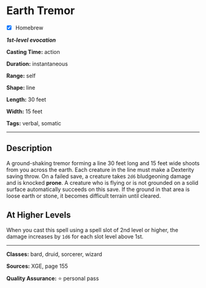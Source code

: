 # Earth Tremor

- [x] Homebrew

***1st-level evocation***

**Casting Time:** action

**Duration:** instantaneous

**Range:** self

**Shape:** line

**Length:** 30 feet

**Width:** 15 feet

**Tags:** verbal, somatic

---

## Description
A ground-shaking tremor forming a line 30 feet long and 15 feet wide shoots from you across the earth.
Each creature in the line must make a Dexterity saving throw.
On a failed save, a creature takes `2d6` bludgeoning damage and is knocked **prone**.
A creature who is flying or is not grounded on a solid surface automatically succeeds on this save.
If the ground in that area is loose earth or stone, it becomes difficult terrain until cleared.

## At Higher Levels
When you cast this spell using a spell slot of 2nd level or higher, the damage increases by `1d6` for each slot level above 1st.

---

**Classes:** bard, druid, sorcerer, wizard

**Sources:** XGE, page 155

**Quality Assurance:** :star: personal pass
